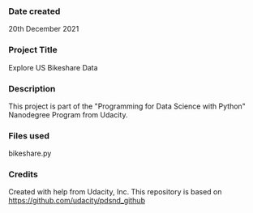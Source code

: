 ### Date created
20th December 2021

### Project Title
Explore US Bikeshare Data

### Description
This project is part of the "Programming for Data Science with Python" Nanodegree Program from Udacity.

### Files used
bikeshare.py

### Credits
Created with help from Udacity, Inc. 
This repository is based on https://github.com/udacity/pdsnd_github
